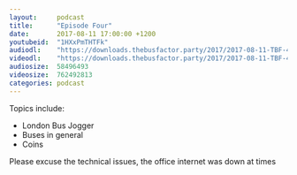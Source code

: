 ```yaml
---
layout:     podcast
title:      "Episode Four"
date:       2017-08-11 17:00:00 +1200
youtubeid:  "1HXxPmTHTFk"
audiodl:    "https://downloads.thebusfactor.party/2017/2017-08-11-TBF-4.mp3"
videodl:    "https://downloads.thebusfactor.party/2017/2017-08-11-TBF-4.mp4"
audiosize:  58496493
videosize:  762492813
categories: podcast
---
```

Topics include:
* London Bus Jogger
* Buses in general
* Coins

Please excuse the technical issues, the office internet was down at times
